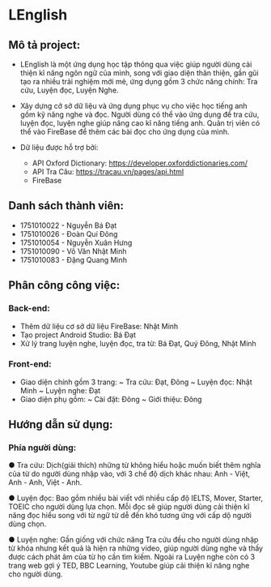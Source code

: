 # LEnglish
## Mô tả project:
  - LEnglish là một ứng dụng học tập thông qua việc giúp người dùng cải thiện kĩ năng ngôn ngữ của mình, song với giao diện thân thiện, gần gũi tạo ra nhiều trải nghiệm mới mẻ, ứng dụng gồm 3 chức năng chính: Tra cứu, Luyện đọc, Luyện Nghe.
  
  - Xây dựng cở sở dữ liệu và ứng dụng phục vụ cho việc học tiếng anh gồm kỹ năng nghe và đọc. Người dùng có thể vào ứng dụng để tra cứu, luyện đọc, luyện nghe giúp nâng cao kĩ năng tiếng anh. Quản trị viên có thể vào FireBase để thêm các bài đọc cho ứng dụng của mình.

  - Dữ liệu được hỗ trợ bởi:
    + API Oxford Dictionary: https://developer.oxforddictionaries.com/ 
    + API Tra Câu: https://tracau.vn/pages/api.html 
    + FireBase 

## Danh sách thành viên:
+ 1751010022 - Nguyễn Bá Đạt
+ 1751010026 - Đoàn Quí Đông
+ 1751010054 - Nguyễn Xuân Hưng
+ 1751010090 - Võ Văn Nhật Minh
+ 1751010083 - Đặng Quang Minh

## Phân công công việc:
### Back-end: 
 - Thêm dữ liệu cơ sở dữ liệu FireBase: Nhật Minh
 - Tạo project Android Studio: Bá Đạt
 - Xử lý trang luyện nghe, luyện đọc, tra từ: Bá Đạt, Quý Đông, Nhật Minh
### Front-end:
  - Giao diện chính gồm 3 trang: 
   ~ Tra cứu: Đạt, Đông
   ~ Luyện đọc: Nhật Minh
   ~ Luyện nghe: Đạt    
  - Giao diện phụ gồm:
   ~ Cài đặt: Đông
   ~ Giới thiệu: Đông
## Hướng dẫn sử dụng:
 ### Phía người dùng:
   ● Tra cứu: Dịch(giải thích) những từ không hiểu hoặc muốn biết thêm nghĩa của từ do người dùng nhập vào, với 3 chế độ dịch khác nhau: Anh - Việt, Anh - Anh, Việt - Anh.
        
   ● Luyện đọc: Bao gồm nhiều bài viết với nhiều cấp độ IELTS, Mover, Starter, TOEIC cho người dùng lựa chọn. Mỗi đọc sẽ giúp người dùng cải thiện kĩ năng đọc hiểu song với từ ngữ từ dễ đến khó tương ứng với cấp dộ người dùng chọn.
   
   ● Luyện nghe: Gần giống với chức năng Tra cứu đều cho người dùng nhập từ khóa nhưng kết quả là hiện ra những video, giúp người dùng nghe và thấy được cách phát âm của từ họ cần tìm kiếm. Ngoài ra Luyện nghe còn có 3 trang web gợi ý TED, BBC Learning, Youtube giúp cải thiện kĩ năng nghe cho người dùng.

 
 
